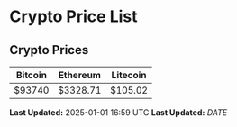 # Crypto Price List

## Crypto Prices
| Bitcoin | Ethereum | Litecoin |
| ------- | -------- | -------- |
| $93740 | $3328.71 | $105.02 |
**Last Updated:** 2025-01-01 16:59 UTC
**Last Updated:** $DATE$
